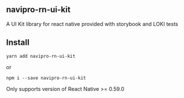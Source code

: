 ## navipro-rn-ui-kit
A UI Kit library for react native provided with storybook and LOKI tests



## Install

```shell
yarn add navipro-rn-ui-kit
```

or

```shell
npm i --save navipro-rn-ui-kit
```

Only supports version of React Native >= 0.59.0
